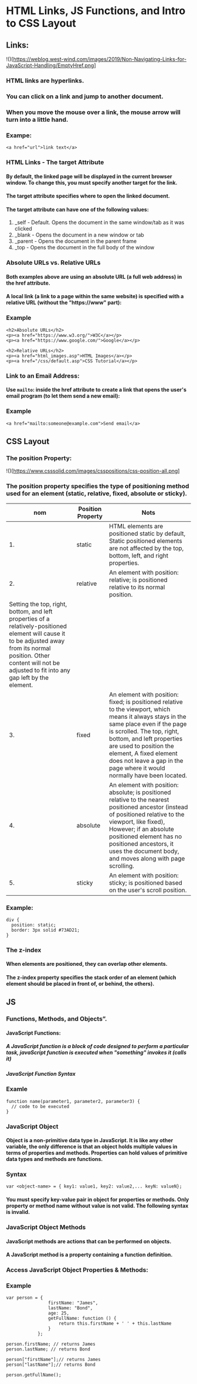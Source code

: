 # HTML Links, JS Functions, and Intro to CSS Layout

##  Links:

!()[https://weblog.west-wind.com/images/2019/Non-Navigating-Links-for-JavaScript-Handling/EmptyHref.png]

### HTML links are hyperlinks.
### You can click on a link and jump to another document.
### When you move the mouse over a link, the mouse arrow will turn into a little hand.

### Exampe:
```
<a href="url">link text</a>
```

### HTML Links - The target Attribute

#### By default, the linked page will be displayed in the current browser window. To change this, you must specify another target for the link.

#### The target attribute specifies where to open the linked document.

#### The target attribute can have one of the following values:

1. _self - Default. Opens the document in the same window/tab as it was clicked
2. _blank - Opens the document in a new window or tab
3. _parent - Opens the document in the parent frame
3. _top - Opens the document in the full body of the window


### Absolute URLs vs. Relative URLs

#### Both examples above are using an absolute URL (a full web address) in the href attribute.

#### A local link (a link to a page within the same website) is specified with a relative URL (without the "https://www" part):

### Example
```
<h2>Absolute URLs</h2>
<p><a href="https://www.w3.org/">W3C</a></p>
<p><a href="https://www.google.com/">Google</a></p>

<h2>Relative URLs</h2>
<p><a href="html_images.asp">HTML Images</a></p>
<p><a href="/css/default.asp">CSS Tutorial</a></p>
```

### Link to an Email Address:

#### Use `mailto`: inside the href attribute to create a link that opens the user's email program (to let them send a new email):

### Example
```
<a href="mailto:someone@example.com">Send email</a>
```

## CSS Layout

### The position Property:

!()[https://www.csssolid.com/images/csspositions/css-position-all.png]

### The position property specifies the type of positioning method used for an element (static, relative, fixed, absolute or sticky).

| nom | Position Property | Nots |
| -- | --------- | ------------------- |
| 1. | static | HTML elements are positioned static by default, Static positioned elements are not affected by the top, bottom, left, and right properties.| 
| 2. | relative | An element with position: relative; is positioned relative to its normal position.
Setting the top, right, bottom, and left properties of a relatively-positioned element will cause it to be adjusted away from its normal position. Other content will not be adjusted to fit into any gap left by the element.|
| 3. | fixed | An element with position: fixed; is positioned relative to the viewport, which means it always stays in the same place even if the page is scrolled. The top, right, bottom, and left properties are used to position the element, A fixed element does not leave a gap in the page where it would normally have been located.|
| 4. | absolute | An element with position: absolute; is positioned relative to the nearest positioned ancestor (instead of positioned relative to the viewport, like fixed), However; if an absolute positioned element has no positioned ancestors, it uses the document body, and moves along with page scrolling. | 
| 5. | sticky | An element with position: sticky; is positioned based on the user's scroll position.|

### Example:
```
div {
  position: static;
  border: 3px solid #73AD21;
}
```

###  The z-index

#### When elements are positioned, they can overlap other elements.
#### The z-index property specifies the stack order of an element (which element should be placed in front of, or behind, the others).

## JS

### Functions, Methods, and Objects”.

#### JavaScript Functions:

##### A JavaScript function is a block of code designed to perform a particular task, javaScript function is executed when "something" invokes it (calls it)

##### JavaScript Function Syntax

### Examle
```
function name(parameter1, parameter2, parameter3) {
  // code to be executed
}
```

### JavaScript Object

#### Object is a non-primitive data type in JavaScript. It is like any other variable, the only difference is that an object holds multiple values in terms of properties and methods. Properties can hold values of primitive data types and methods are functions.


### Syntax
```
var <object-name> = { key1: value1, key2: value2,... keyN: valueN};
```

#### You must specify key-value pair in object for properties or methods. Only property or method name without value is not valid. The following syntax is invalid.

### JavaScript Object Methods

#### JavaScript methods are actions that can be performed on objects.
#### A JavaScript method is a property containing a function definition.

### Access JavaScript Object Properties & Methods:

### Example
```
var person = { 
                firstName: "James", 
                lastName: "Bond", 
                age: 25, 
                getFullName: function () { 
                    return this.firstName + ' ' + this.lastName 
                } 
            };

person.firstName; // returns James
person.lastName; // returns Bond

person["firstName"];// returns James
person["lastName"];// returns Bond

person.getFullName();
```
